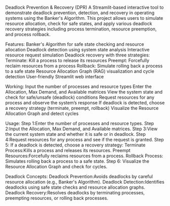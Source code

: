 Deadlock Prevention & Recovery (DPR) A Streamlit-based interactive tool to demonstrate deadlock prevention, detection, and recovery in operating systems using the Banker's Algorithm. This project allows users to simulate resource allocation, check for safe states, and apply various deadlock recovery strategies including process termination, resource preemption, and process rollback.

Features:
Banker's Algorithm for safe state checking and resource allocation
Deadlock detection using system state analysis
Interactive resource request simulation
Deadlock recovery with three strategies:
Terminate: Kill a process to release its resources
Preempt: Forcefully reclaim resources from a process
Rollback: Simulate rolling back a process to a safe state
Resource Allocation Graph (RAG) visualization and cycle detection
User-friendly Streamlit web interface

Working:
Input the number of processes and resource types
Enter the Allocation, Max Demand, and Available matrices
View the system state and check for safe/unsafe (deadlock) conditions
Request resources for any process and observe the system’s response
If deadlock is detected, choose a recovery strategy (terminate, preempt, rollback)
Visualize the Resource Allocation Graph and detect cycles

Usage:
Step 1:Enter the number of processes and resource types.
Step 2:Input the Allocation, Max Demand, and Available matrices.
Step 3:View the current system state and whether it is safe or in deadlock.
Step 4:Request resources for any process and see if the request is granted.
Step 5: If a deadlock is detected, choose a recovery strategy:
  Terminate Process:Kills a process and releases its resources.
  Preempt Resources:Forcefully reclaims resources from a process.
  Rollback Process: Simulates rolling back a process to a safe state.
Step 6: Visualize the Resource Allocation Graph and check for cycles.


Deadlock Concepts:
Deadlock Prevention:Avoids deadlocks by careful resource allocation (e.g., Banker's Algorithm).
Deadlock Detection:Identifies deadlocks using safe state checks and resource allocation graphs.
Deadlock Recovery:Resolves deadlocks by terminating processes, preempting resources, or rolling back processes.
